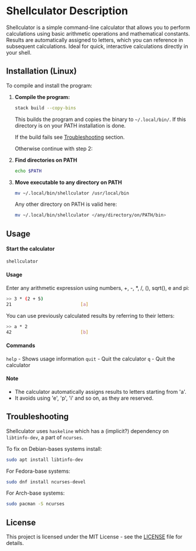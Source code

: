 # Shellculator Description
Shellculator is a simple command-line calculator that allows you to perform calculations using basic arithmetic operations and mathematical constants. Results are automatically assigned to letters, which you can reference in subsequent calculations. Ideal for quick, interactive calculations directly in your shell.

## Installation (Linux)

To compile and install the program:

1. **Compile the program:**

    ```sh
    stack build --copy-bins
    ```
    This builds the program and copies the binary to `~/.local/bin/`.
    If this directory is on your PATH installation is done.
    
    If the build fails see [Troubleshooting](#troubleshooting) section.

    Otherwise continue with step 2:

2. **Find directories on PATH**

    ```sh
    echo $PATH
    ```

3. **Move executable to any directory on PATH**
    ```sh
    mv ~/.local/bin/shellculator /usr/local/bin

    ```
    Any other directory on PATH is valid here:

    ```sh
    mv ~/.local/bin/shellculator </any/directory/on/PATH/bin>
    ```


## Usage

#### Start the calculator

```sh
shellculator
```

#### Usage

Enter any arithmetic expression using numbers, +, -, *, /, (), sqrt(), e and pi:
```sh
>> 3 * (2 + 5)
21                          [a]
```

You can use previously calculated results by referring to their letters:
```sh
>> a * 2
42                          [b]
```

#### Commands
`help`  - Shows usage information
`quit`  - Quit the calculator
`q`     - Quit the calculator

#### Note
- The calculator automatically assigns results to letters starting from 'a'.
- It avoids using 'e', 'p', 'i' and so on, as they are reserved.


## Troubleshooting

Shellculator uses `haskeline` which has a (implicit?) dependency on `libtinfo-dev`, a part of `ncurses`.

To fix on Debian-bases systems install:
```sh
sudo apt install libtinfo-dev
```

For Fedora-base systems:
```sh
sudo dnf install ncurses-devel
```

For Arch-base systems:
```sh
sudo pacman -S ncurses
```

## License

This project is licensed under the MIT License - see the [LICENSE](LICENSE) file for details.